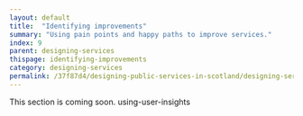 ```yaml
---
layout: default
title:  "Identifying improvements"
summary: "Using pain points and happy paths to improve services."
index: 9
parent: designing-services
thispage: identifying-improvements
category: designing-services
permalink: /37f87d4/designing-public-services-in-scotland/designing-services/identifying-improvements/
---
```


This section is coming soon.
using-user-insights
